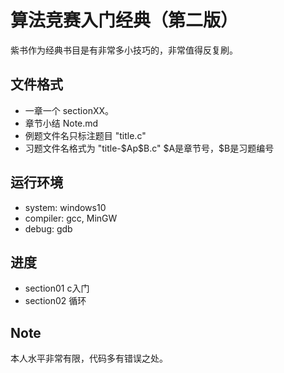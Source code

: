 # 算法竞赛入门经典（第二版）

紫书作为经典书目是有非常多小技巧的，非常值得反复刷。

## 文件格式

* 一章一个 sectionXX。
* 章节小结 Note.md
* 例题文件名只标注题目 "title.c"
* 习题文件名格式为 "title-\$Ap\$B.c" \$A是章节号，\$B是习题编号

## 运行环境

* system: windows10
* compiler: gcc, MinGW
* debug: gdb 

## 进度

* section01 c入门
* section02 循环

## Note

本人水平非常有限，代码多有错误之处。

